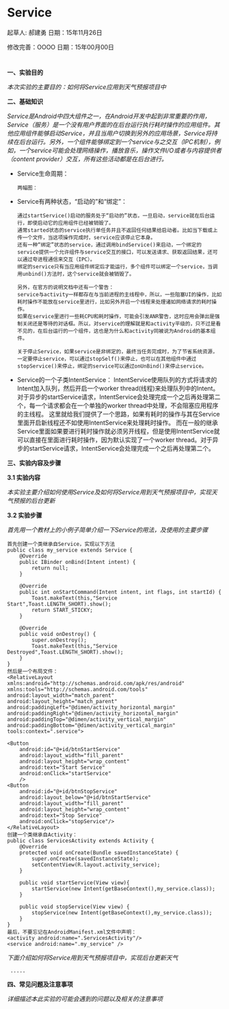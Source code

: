 # Service

起草人: 郝建勇   日期：15年11月26日

修改完善：OOOO   日期：15年00月00日

# 

**一、实验目的**

*本次实验的主要目的：如何将Service应用到天气预报项目中*

**二、基础知识**

*Service是Android中四大组件之一，在Android开发中起到非常重要的作用，Service（服务）是一个没有用户界面的在后台运行执行耗时操作的应用组件。其他应用组件能够启动Service，并且当用户切换到另外的应用场景，Service将持续在后台运行。另外，一个组件能够绑定到一个service与之交互（IPC机制），例如，一个service可能会处理网络操作，播放音乐，操作文件I/O或者与内容提供者（content provider）交互，所有这些活动都是在后台进行。*
   
   
* Service生命周期：

      两幅图：   
* Service有两种状态，“启动的”和“绑定”：

      通过startService()启动的服务处于“启动的”状态，一旦启动，service就在后台运行，即使启动它的应用组件已经被销毁了。
      通常started状态的service执行单任务并且不返回任何结果给启动者。比如当下载或上传一个文件，当这项操作完成时，service应该停止它本身。
      还有一种“绑定”状态的service，通过调用bindService()来启动，一个绑定的service提供一个允许组件与service交互的接口，可以发送请求、获取返回结果，还可以通过夸进程通信来交互（IPC）。
      绑定的service只有当应用组件绑定后才能运行，多个组件可以绑定一个service，当调用unbind()方法时，这个service就会被销毁了。
      
      另外，在官方的说明文档中还有一个警告：
      service与activity一样都存在与当前进程的主线程中，所以，一些阻塞UI的操作，比如耗时操作不能放在service里进行，比如另外开启一个线程来处理诸如网络请求的耗时操作。
      如果在service里进行一些耗CPU和耗时操作，可能会引发ANR警告，这时应用会弹出是强制关闭还是等待的对话框。所以，对service的理解就是和activity平级的，只不过是看不见的，在后台运行的一个组件，这也是为什么和activity同被说为Android的基本组件。
      
      关于停止Service，如果service是非绑定的，最终当任务完成时，为了节省系统资源，一定要停止service，可以通过stopSelf()来停止，也可以在其他组件中通过stopService()来停止，绑定的service可以通过onUnBind()来停止service。

* Service的一个子类IntentService：
      IntentService使用队列的方式将请求的Intent加入队列，然后开启一个worker thread(线程)来处理队列中的Intent。
      对于异步的startService请求，IntentService会处理完成一个之后再处理第二个，每一个请求都会在一个单独的worker thread中处理，不会阻塞应用程序的主线程。
      这里就给我们提供了一个思路，如果有耗时的操作与其在Service里面开启新线程还不如使用IntentService来处理耗时操作。
      而在一般的继承Service里面如果要进行耗时操作就必须另开线程，但是使用IntentService就可以直接在里面进行耗时操作，因为默认实现了一个worker thread。对于异步的startService请求，IntentService会处理完成一个之后再处理第二个。


   

**三、实验内容及步骤**

**3.1 实验内容**

*本实验主要介绍如何使用Service及如何将Service用到天气预报项目中，实现天气预报的后台更新*

**3.2 实验步骤**

*首先用一个教材上的小例子简单介绍一下Service的用法，及使用的主要步骤*
     
    首先创建一个类继承自Service，实现以下方法
    public class my_service extends Service {
        @Override
        public IBinder onBind(Intent intent) {
            return null;
        }

        @Override
        public int onStartCommand(Intent intent, int flags, int startId) {
            Toast.makeText(this,"Service Start",Toast.LENGTH_SHORT).show();
            return START_STICKY;
        }

        @Override
        public void onDestroy() {
            super.onDestroy();
            Toast.makeText(this,"Service Destroyed",Toast.LENGTH_SHORT).show();
        }
    }
    然后是一个布局文件：
    <RelativeLayout xmlns:android="http://schemas.android.com/apk/res/android"
    xmlns:tools="http://schemas.android.com/tools" android:layout_width="match_parent"
    android:layout_height="match_parent" android:paddingLeft="@dimen/activity_horizontal_margin"
    android:paddingRight="@dimen/activity_horizontal_margin"
    android:paddingTop="@dimen/activity_vertical_margin"
    android:paddingBottom="@dimen/activity_vertical_margin" tools:context=".service">

    <Button
        android:id="@+id/btnStartService"
        android:layout_width="fill_parent"
        android:layout_height="wrap_content"
        android:text="Start Service"
        android:onClick="startService"
        />
    <Button
        android:id="@+id/btnStopService"
        android:layout_below="@+id/btnStartService"
        android:layout_width="fill_parent"
        android:layout_height="wrap_content"
        android:text="Stop Service"
        android:onClick="stopService"/>
    </RelativeLayout>
    创建一个类继承自Activity：
    public class ServicesActivity extends Activity {
        @Override
        protected void onCreate(Bundle savedInstanceState) {
            super.onCreate(savedInstanceState);
            setContentView(R.layout.activity_service);
        }

        public void startService(View view){
            startService(new Intent(getBaseContext(),my_service.class));
        }

        public void stopService(View view) {
            stopService(new Intent(getBaseContext(),my_service.class));
        }
    }
    最后，不要忘记在AndroidManifest.xml文件中声明：
    <activity android:name=".ServicesActivity"/>
    <service android:name=".my_service" />
*下面介绍如何将Service用到天气预报项目中，实现后台更新天气*
     
     .....

**四、常见问题及注意事项**

*详细描述本此实验的可能会遇到的问题以及相关的注意事项*


